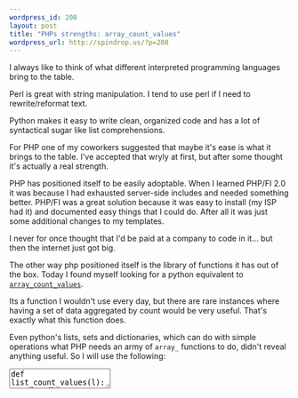 ```yaml
--- 
wordpress_id: 208
layout: post
title: "PHPs strengths: array_count_values"
wordpress_url: http://spindrop.us/?p=208
---
```

I always like to think of what different interpreted programming languages bring to the table.

Perl is great with string manipulation.  I tend to use perl if I need to rewrite/reformat text.

Python makes it easy to write clean, organized code and has a lot of syntactical sugar like list comprehensions.

For PHP one of my coworkers suggested that maybe it's ease is what it brings to the table.  I've accepted that wryly at first, but after some thought it's actually a real strength.

PHP has positioned itself to be easily adoptable.  When I learned PHP/FI 2.0 it was because I had exhausted server-side includes and needed something better.  PHP/FI was a great solution because it was easy to install (my ISP had it) and documented easy things that I could do.  After all it was just some additional changes to my templates.

I never for once thought that I'd be paid at a company to code in it... but then the internet just got big.

The other way php positioned itself is the library of functions it has out of the box.  Today I found myself looking for a python equivalent to [`array_count_values`](http://www.php.net/array_count_values).

Its a function I wouldn't use every day, but there are rare instances where having a set of data aggregated by count would be very useful.  That's exactly what this function does.

Even python's lists, sets and dictionaries, which can do with simple operations what PHP needs an army of `array_` functions to do, didn't reveal anything useful.  So I will use the following:

<div>
<textarea name="code" class="python">
def list_count_values(l):
    d = {}
    
    for item in l:
        if item in d:
            d[item] += 1
        else:
            d[item] = 1
	
    return d
</textarea>
</div>
